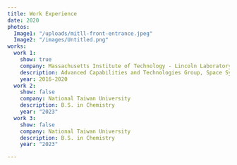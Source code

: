 ```yaml
---
title: Work Experience
date: 2020
photos:
  Image1: "/uploads/mitll-front-entrance.jpeg"
  Image2: "/images/Untitled.png"
works:
  work 1:
    show: true
    company: Massachusetts Institute of Technology - Lincoln Laboratory
    description: Advanced Capabilities and Technologies Group, Space Systems Division
    year: 2016-2020
  work 2:
    show: false
    company: National Taiwan University
    description: B.S. in Chemistry
    year: "2023"
  work 3:
    show: false
    company: National Taiwan University
    description: B.S. in Chemistry
    year: "2023"

---
```

